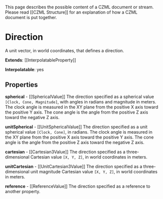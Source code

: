 This page describes the possible content of a CZML document or stream.  Please read [[CZML Structure]] for an explanation of how a CZML document is put together.

# Direction

A unit vector, in world coordinates, that defines a direction.

**Extends**: [[InterpolatableProperty]]

**Interpolatable**: yes

## Properties

**spherical** - [[SphericalValue]]
The direction specified as a spherical value `[Clock, Cone, Magnitude]`, with angles in radians and magnitude in meters.  The clock angle is measured in the XY plane from the positive X axis toward the positive Y axis.  The cone angle is the angle from the positive Z axis toward the negative Z axis.


**unitSpherical** - [[UnitSphericalValue]]
The direction specified as a unit spherical value `[Clock, Cone]`, in radians.  The clock angle is measured in the XY plane from the positive X axis toward the positive Y axis.  The cone angle is the angle from the positive Z axis toward the negative Z axis.


**cartesian** - [[Cartesian3Value]]
The direction specified as a three-dimensional Cartesian value `[X, Y, Z]`, in world coordinates in meters.


**unitCartesian** - [[UnitCartesian3Value]]
The direction specified as a three-dimensional unit magnitude Cartesian value `[X, Y, Z]`, in world coordinates in meters.


**reference** - [[ReferenceValue]]
The direction specified as a reference to another property.


